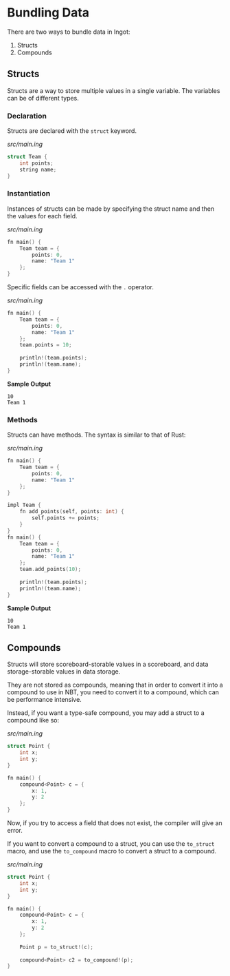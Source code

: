 # Bundling Data

There are two ways to bundle data in Ingot:

1. Structs
2. Compounds

## Structs

Structs are a way to store multiple values in a single variable. The variables can be of different types.

### Declaration

Structs are declared with the `struct` keyword.

_src/main.ing_
```C
struct Team {
    int points;
    string name;
}
```

### Instantiation

Instances of structs can be made by specifying the struct name and then the values for each field.

_src/main.ing_
```C
fn main() {
    Team team = {
        points: 0,
        name: "Team 1"
    };
}
```

Specific fields can be accessed with the `.` operator.

_src/main.ing_
```C
fn main() {
    Team team = {
        points: 0,
        name: "Team 1"
    };
    team.points = 10;
    
    println!(team.points);
    println!(team.name);
}
```

**Sample Output**
```
10
Team 1
```

### Methods

Structs can have methods. The syntax is similar to that of Rust:


_src/main.ing_
```C
fn main() {
    Team team = {
        points: 0,
        name: "Team 1"
    };
}

impl Team {
    fn add_points(self, points: int) {
        self.points += points;
    }
}
fn main() {
    Team team = {
        points: 0,
        name: "Team 1"
    };
    team.add_points(10);
    
    println!(team.points);
    println!(team.name);
}
```

**Sample Output**
```
10
Team 1
```

## Compounds

Structs will store scoreboard-storable values in a scoreboard, and data storage-storable values in data storage.

They are not stored as compounds, meaning that in order to convert it into a compound to use in NBT, you need to convert it to a compound, which can be performance intensive.

Instead, if you want a type-safe compound, you may add a struct to a compound like so:

_src/main.ing_
```C
struct Point {
    int x;
    int y;
}

fn main() {
    compound<Point> c = {
        x: 1,
        y: 2
    };
}
```

Now, if you try to access a field that does not exist, the compiler will give an error.

If you want to convert a compound to a struct, you can use the `to_struct` macro, and use the `to_compound` macro to convert a struct to a compound.

_src/main.ing_
```C
struct Point {
    int x;
    int y;
}

fn main() {
    compound<Point> c = {
        x: 1,
        y: 2
    };
    
    Point p = to_struct!(c);
    
    compound<Point> c2 = to_compound!(p);
}
```